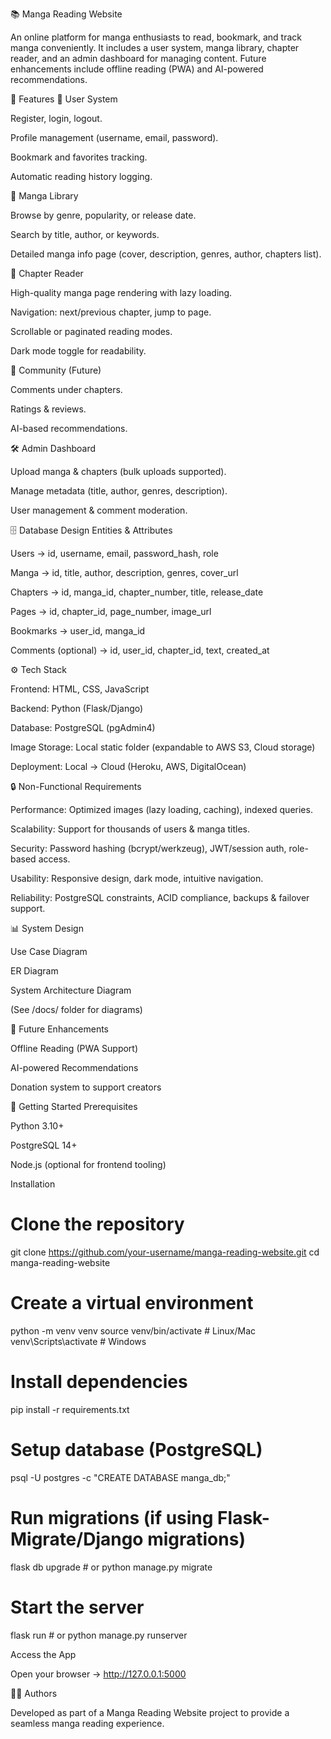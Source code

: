 📚 Manga Reading Website

An online platform for manga enthusiasts to read, bookmark, and track manga conveniently. It includes a user system, manga library, chapter reader, and an admin dashboard for managing content. Future enhancements include offline reading (PWA) and AI-powered recommendations.

🚀 Features
👤 User System

Register, login, logout.

Profile management (username, email, password).

Bookmark and favorites tracking.

Automatic reading history logging.

📖 Manga Library

Browse by genre, popularity, or release date.

Search by title, author, or keywords.

Detailed manga info page (cover, description, genres, author, chapters list).

📑 Chapter Reader

High-quality manga page rendering with lazy loading.

Navigation: next/previous chapter, jump to page.

Scrollable or paginated reading modes.

Dark mode toggle for readability.

💬 Community (Future)

Comments under chapters.

Ratings & reviews.

AI-based recommendations.

🛠️ Admin Dashboard

Upload manga & chapters (bulk uploads supported).

Manage metadata (title, author, genres, description).

User management & comment moderation.

🗄️ Database Design
Entities & Attributes

Users → id, username, email, password_hash, role

Manga → id, title, author, description, genres, cover_url

Chapters → id, manga_id, chapter_number, title, release_date

Pages → id, chapter_id, page_number, image_url

Bookmarks → user_id, manga_id

Comments (optional) → id, user_id, chapter_id, text, created_at

⚙️ Tech Stack

Frontend: HTML, CSS, JavaScript

Backend: Python (Flask/Django)

Database: PostgreSQL (pgAdmin4)

Image Storage: Local static folder (expandable to AWS S3, Cloud storage)

Deployment: Local → Cloud (Heroku, AWS, DigitalOcean)

🔒 Non-Functional Requirements

Performance: Optimized images (lazy loading, caching), indexed queries.

Scalability: Support for thousands of users & manga titles.

Security: Password hashing (bcrypt/werkzeug), JWT/session auth, role-based access.

Usability: Responsive design, dark mode, intuitive navigation.

Reliability: PostgreSQL constraints, ACID compliance, backups & failover support.

📊 System Design

Use Case Diagram

ER Diagram

System Architecture Diagram

(See /docs/ folder for diagrams)

🌟 Future Enhancements

Offline Reading (PWA Support)

AI-powered Recommendations

Donation system to support creators

📌 Getting Started
Prerequisites

Python 3.10+

PostgreSQL 14+

Node.js (optional for frontend tooling)

Installation
# Clone the repository
git clone https://github.com/your-username/manga-reading-website.git
cd manga-reading-website

# Create a virtual environment
python -m venv venv
source venv/bin/activate   # Linux/Mac
venv\Scripts\activate      # Windows

# Install dependencies
pip install -r requirements.txt

# Setup database (PostgreSQL)
psql -U postgres -c "CREATE DATABASE manga_db;"

# Run migrations (if using Flask-Migrate/Django migrations)
flask db upgrade   # or python manage.py migrate

# Start the server
flask run   # or python manage.py runserver

Access the App

Open your browser → http://127.0.0.1:5000

👨‍💻 Authors

Developed as part of a Manga Reading Website project to provide a seamless manga reading experience.
